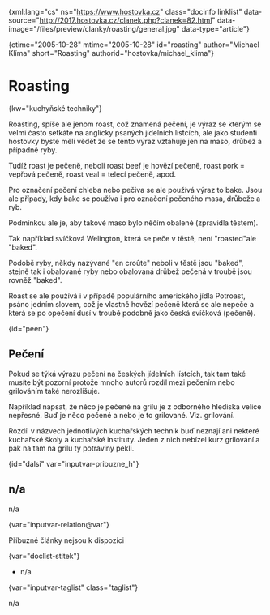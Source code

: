 
{xml:lang="cs" ns="https://www.hostovka.cz" class="docinfo linklist" data-source="http://2017.hostovka.cz/clanek.php?clanek=82.html" data-image="/files/preview/clanky/roasting/general.jpg" data-type="article"}

{ctime="2005-10-28" mtime="2005-10-28" id="roasting" author="Michael Klíma" short="Roasting" authorid="hostovka/michael_klima"}

# Roasting 

{kw="kuchyňské techniky"}

Roasting, spíše ale jenom roast, což znamená pečení, je výraz se kterým se velmi často setkáte na anglicky psaných jídelních lístcích, ale jako studenti hostovky byste měli vědět že se tento výraz vztahuje jen na maso, drůbež a případně ryby. 

Tudíž roast je pečeně, neboli roast beef je hovězí pečeně, roast pork = vepřová pečeně, roast veal = telecí pečeně, apod. 

Pro označení pečení chleba nebo pečiva se ale používá výraz to bake. Jsou ale případy, kdy bake se používa i pro označení pečeného masa, drůbeže a ryb. 

Podmínkou ale je, aby takové maso bylo něčím obalené (zpravidla těstem). 

Tak například svíčková Welington, která se peče v těstě, není "roasted"ale "baked". 

Podobě ryby, někdy nazývané "en croûte" neboli v těstě jsou "baked", stejně tak i obalované ryby nebo obalovaná drůbež pečená v troubě jsou rovněž "baked". 

Roast se ale používá i v případě populárního amerického jídla Potroast, psáno jedním slovem, což je vlastně hovězí pečeně která se ale nepeče a která se po opečení dusí v troubě podobně jako česká svíčková (pečeně). 

{id="peen"}

## Pečení 

Pokud se týká výrazu pečení na českých jídelních lístcích, tak tam také musíte být pozorní protože mnoho autorů rozdíl mezi pečením nebo grilováním také nerozlišuje. 

Například napsat, že něco je pečené na grilu je z odborného hlediska velice nepřesné. Buď je něco pečené a nebo je to grilované. Viz. grilování. 

Rozdíl v názvech jednotlivých kuchařských technik buď neznají ani nekteré kuchařské školy a kuchařské instituty. Jeden z nich nebízel kurz grilování a pak na tam na grilu ty potraviny pekli. 

{id="dalsi" var="inputvar-pribuzne_h"}

## n/a 

n/a 

{var="inputvar-relation@var"}

Příbuzné články nejsou k dispozici 

{var="doclist-stitek"}

  * n/a 

{var="inputvar-taglist" class="taglist"}

n/a

